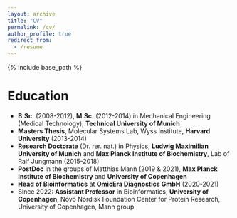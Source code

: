 ```yaml
---
layout: archive
title: "CV"
permalink: /cv/
author_profile: true
redirect_from:
  - /resume
---
```


{% include base_path %}

Education
======
* **B.Sc.** (2008-2012), **M.Sc.** (2012-2014) in Mechanical Engineering (Medical Technology), **Technical University of Munich**
* **Masters Thesis**, Molecular Systems Lab, Wyss Institute, **Harvard University** (2013-2014)
* **Research Doctorate** (Dr. rer. nat.) in Physics, **Ludwig Maximilian University of Munich** and **Max Planck Institute of Biochemistry**, Lab of Ralf Jungmann (2015-2018)
* **PostDoc** in the groups of Matthias Mann (2019 & 2021), **Max Planck Institute of Biochemistry** and **University of Copenhagen**
* **Head of Bioinformatics** at **OmicEra Diagnostics GmbH** (2020-2021)
* Since 2022: **Assistant Professor** in Bioinformatics, **University of Copenhagen**,  Novo Nordisk Foundation Center for Protein Research, University of Copenhagen, Mann group
